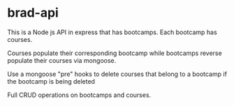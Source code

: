 # brad-api

This is a Node js API in express that has bootcamps. Each bootcamp has courses.

Courses populate their corresponding bootcamp while bootcamps reverse populate their courses via mongoose.

Use a mongoose "pre" hooks to delete courses that belong to a bootcamp if the bootcamp is being deleted

Full CRUD operations on bootcamps and courses.